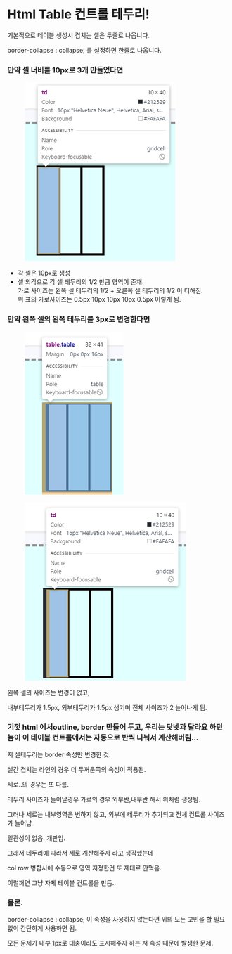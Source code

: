 # Html Table 컨트롤 테두리!

기본적으로 테이블 생성시 겹치는 셀은 두줄로 나옵니다.&#x20;

border-collapse : collapse; 를 설정하면 한줄로 나옵니다.&#x20;



### 만약 셀 너비를 10px로 3개 만들었다면&#x20;

<figure><img src="../../../.gitbook/assets/image (32).png" alt=""><figcaption></figcaption></figure>

* 각 셀은 10px로 생성
* 셀 외각으로 각 셀 테두리의 1/2 만큼 영역이 존재. \
  가로 사이즈는 왼쪽 셀 테두리의 1/2 + 오른쪽 셀 테두리의 1/2 이 더해짐.\
  위 표의 가로사이즈는  0.5px 10px 10px 10px 0.5px 이렇게 됨.

### 만약 왼쪽 셀의  왼쪽 테두리를 3px로 변경한다면

<div align="left">

<figure><img src="../../../.gitbook/assets/image (34).png" alt=""><figcaption></figcaption></figure>

 

<figure><img src="../../../.gitbook/assets/image (37).png" alt=""><figcaption></figcaption></figure>

</div>

왼쪽 셀의 사이즈는 변경이 없고,&#x20;

내부테두리가 1.5px, 외부테두리가 1.5px 생기며 전체 사이즈가 2 늘어나게 됨.



### 기껏 html 에서outline, border 만들어 두고, 우리는 닷넷과 달라요 하던놈이  이 테이블 컨트롤에서는 자동으로 반씩 나눠서 계산해버림...

저 셀테두리는 border 속성만 변경한 것.

셀간 겹치는 라인의 경우 더 두꺼운쪽의 속성이 적용됨.





세로..의 경우는 또 다름.

테두리 사이즈가 늘어날경우 가로의 경우 외부반,내부반 해서 위처럼 생성됨.

그러나 세로는 내부영역은 변하지 않고, 외부에 테두리가 추가되고 전체 컨트롤 사이즈가 늘어남.

일관성이 없음. 개판임.



그래서 테두리에 따라서 세로 계산해주자 라고 생각했는데

col row 병합시에 수동으로 영역 지정한건 또 제대로 안먹음.



이럴꺼면 그냥 자체 테이블 컨트롤을 만듬..



### 물론.&#x20;

border-collapse : collapse;  이 속성을 사용하지 않는다면 위의 모든 고민을 할 필요 없이 간단하게 사용하면 됨.&#x20;

모든 문제가 내부 1px로 대충이라도 표시해주자 하는 저 속성 때문에 발생한 문제.
